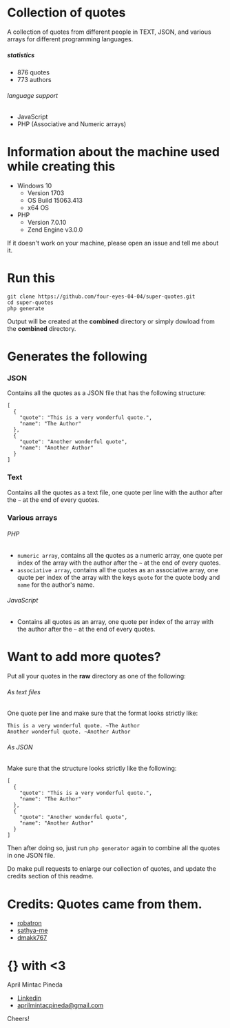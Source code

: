 # Collection of quotes

A collection of quotes from different people in TEXT, JSON, and various arrays for different programming languages.

##### statistics

- 876 quotes
- 773 authors

###### language support

- JavaScript
- PHP (Associative and Numeric arrays)

# Information about the machine used while creating this

- Windows 10
  - Version 1703
  - OS Build 15063.413
  - x64 OS
- PHP
  - Version 7.0.10
  - Zend Engine v3.0.0

If it doesn't work on your machine, please open an issue and tell me about it.

# Run this

```
git clone https://github.com/four-eyes-04-04/super-quotes.git
cd super-quotes
php generate
```

Output will be created at the **combined** directory or simply dowload from the **combined** directory.

# Generates the following

### JSON

Contains all the quotes as a JSON file that has the following structure:

```
[
  {
    "quote": "This is a very wonderful quote.",
    "name": "The Author"
  },
  {
    "quote": "Another wonderful quote",
    "name": "Another Author"
  }
]
```

### Text

Contains all the quotes as a text file, one quote per line with the author after the `~` at the end of every quotes.

### Various arrays

###### PHP
- `numeric array`, contains all the quotes as a numeric array, one quote per index of the array with the author after the `~` at the end of every quotes.
- `associative array`, contains all the quotes as an associative array, one quote per index of the array with the keys `quote` for the quote body and `name` for the author's name.

###### JavaScript
- Contains all quotes as an array, one quote per index of the array with the author after the `~` at the end of every quotes.

# Want to add more quotes?
Put all your quotes in the **raw** directory as one of the following:

###### As text files
One quote per line and make sure that the format looks strictly like:

```
This is a very wonderful quote. ~The Author
Another wonderful quote. ~Another Author
```

###### As JSON
Make sure that the structure looks strictly like the following:

```
[
  {
    "quote": "This is a very wonderful quote.",
    "name": "The Author"
  },
  {
    "quote": "Another wonderful quote",
    "name": "Another Author"
  }
]
```

Then after doing so, just run `php generator` again to combine all the quotes in one JSON file.

Do make pull requests to enlarge our collection of quotes, and update the credits section of this readme.

# Credits: Quotes came from them.

- [robatron](https://gist.github.com/robatron/a66acc0eed3835119817)
- [sathya-me](https://github.com/sathya-me/LoginQuotes/blob/master/Quotes.txt)
- [dmakk767](https://gist.github.com/dmakk767/9375ff01aff76f1788aead1df9a66338)

# {} with <3
April Mintac Pineda

- [Linkedin](https://www.linkedin.com/in/april-pineda/)
- <aprilmintacpineda@gmail.com>

Cheers!
